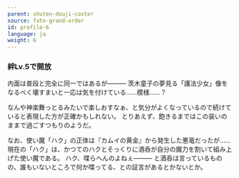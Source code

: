 ```yaml
---
parent: shuten-douji-caster
source: fate-grand-order
id: profile-6
language: ja
weight: 6
---
```


### 絆Lv.5で開放

内面は普段と完全に同一ではあるが―――
茨木童子の夢見る「護法少女」像をなるべく壊すまいと一応は気を付けている……模様……？

なんや神楽舞っとるみたいで楽しおすなぁ、と気分がよくなっているので続けていると表現した方が正確かもしれない。
とりあえず、飽きるまではこの装いのままで過ごすつもりのようだ。

なお、使い魔「ハク」の正体は『カムイの黄金』から発生した悪竜だったが……
現在の「ハク」は、かつてのハクとそっくりに酒呑が自分の魔力を割いて組み上げた使い魔である。
ハク、喋らへんのよねぇ―――
と酒呑は言っているものの、誰もいないところで何か喋ってる、との証言があるとかないとか。
